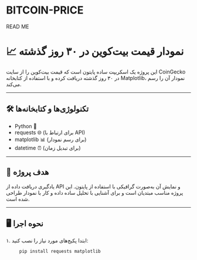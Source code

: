 # BITCOIN-PRICE
READ ME
# 📈 نمودار قیمت بیت‌کوین در ۳۰ روز گذشته

این پروژه یک اسکریپت ساده پایتون است که قیمت بیت‌کوین را از سایت CoinGecko در ۳۰ روز گذشته دریافت کرده و با استفاده از کتابخانه Matplotlib، نمودار آن را رسم می‌کند.

---

## 🛠 تکنولوژی‌ها و کتابخانه‌ها

- Python 🐍
- requests 🌐 (برای ارتباط با API)
- matplotlib 📊 (برای رسم نمودار)
- datetime ⏰ (برای تبدیل زمان)

---

## 🎯 هدف پروژه

یادگیری دریافت داده از API و نمایش آن به‌صورت گرافیکی با استفاده از پایتون. این پروژه مناسب مبتدیان است و برای آشنایی با تحلیل ساده داده و کار با نمودار طراحی شده است.

---

## 🖥 نحوه اجرا

۱. ابتدا پکیج‌های مورد نیاز را نصب کنید:

```bash
     pip install requests matplotlib
